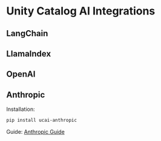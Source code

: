 # Unity Catalog AI Integrations

## LangChain

## LlamaIndex

## OpenAI

## Anthropic

Installation:

```sh
pip install ucai-anthropic
```

Guide: [Anthropic Guide](anthropic.md)
